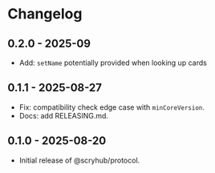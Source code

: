 # Changelog

## 0.2.0 - 2025-09
- Add: `setName` potentially provided when looking up cards

## 0.1.1 - 2025-08-27
- Fix: compatibility check edge case with `minCoreVersion`.
- Docs: add RELEASING.md.

## 0.1.0 - 2025-08-20
- Initial release of @scryhub/protocol.
